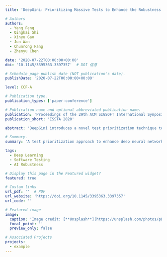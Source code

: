 ```yaml
---
title: 'DeepGini: Prioritizing Massive Tests to Enhance the Robustness of Deep Neural Networks'

# Authors
authors:
  - Yang Feng
  - Qingkai Shi
  - Xinyu Gao
  - Jun Wan
  - Chunrong Fang
  - Zhenyu Chen

date: '2020-07-22T00:00:00+00:00'
doi: '10.1145/3395363.3397357'  # DOI 信息

# Schedule page publish date (NOT publication's date).
publishDate: '2020-07-22T00:00:00+00:00'  

level: CCF-A

# Publication type.
publication_types: ['paper-conference']

# Publication name and optional abbreviated publication name.
publication: 'Proceedings of the 29th ACM SIGSOFT International Symposium on Software Testing and Analysis'
publication_short: 'ISSTA 2020'

abstract: 'DeepGini introduces a novel test prioritization technique to improve the robustness of deep neural networks by efficiently ranking massive test cases.'

# Summary.
summary: 'A test prioritization approach to enhance deep neural network robustness using uncertainty-based ranking.'

tags:
  - Deep Learning
  - Software Testing
  - AI Robustness

# Display this page in the Featured widget?
featured: true

# Custom links
url_pdf: ''  # PDF
url_website: 'https://doi.org/10.1145/3395363.3397357'
url_code: ''

# Featured image
image:
  caption: 'Image credit: [**Unsplash**](https://unsplash.com/photos/pLCdAaMFLTE)'
  focal_point: ''
  preview_only: false

# Associated Projects
projects:
  - example
---
```

